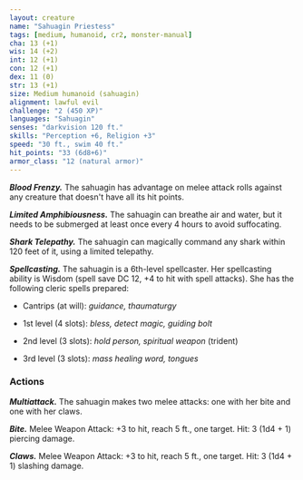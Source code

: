 ```yaml
---
layout: creature
name: "Sahuagin Priestess"
tags: [medium, humanoid, cr2, monster-manual]
cha: 13 (+1)
wis: 14 (+2)
int: 12 (+1)
con: 12 (+1)
dex: 11 (0)
str: 13 (+1)
size: Medium humanoid (sahuagin)
alignment: lawful evil
challenge: "2 (450 XP)"
languages: "Sahuagin"
senses: "darkvision 120 ft."
skills: "Perception +6, Religion +3"
speed: "30 ft., swim 40 ft."
hit_points: "33 (6d8+6)"
armor_class: "12 (natural armor)"
---
```


***Blood Frenzy.*** The sahuagin has advantage on melee attack rolls against any creature that doesn't have all its hit points.

***Limited Amphibiousness.*** The sahuagin can breathe air and water, but it needs to be submerged at least once every 4 hours to avoid suffocating.

***Shark Telepathy.*** The sahuagin can magically command any shark within 120 feet of it, using a limited telepathy.

***Spellcasting.*** The sahuagin is a 6th-level spellcaster. Her spellcasting ability is Wisdom (spell save DC 12, +4 to hit with spell attacks). She has the following cleric spells prepared:

* Cantrips (at will): <i>guidance, thaumaturgy</i>

* 1st level (4 slots): <i>bless, detect magic, guiding bolt</i>

* 2nd level (3 slots): <i>hold person, spiritual weapon </i>(trident)

* 3rd level (3 slots): <i>mass healing word, tongues</i>

### Actions

***Multiattack.*** The sahuagin makes two melee attacks: one with her bite and one with her claws.

***Bite.*** Melee Weapon Attack: +3 to hit, reach 5 ft., one target. Hit: 3 (1d4 + 1) piercing damage.

***Claws.*** Melee Weapon Attack: +3 to hit, reach 5 ft., one target. Hit: 3 (1d4 + 1) slashing damage.
